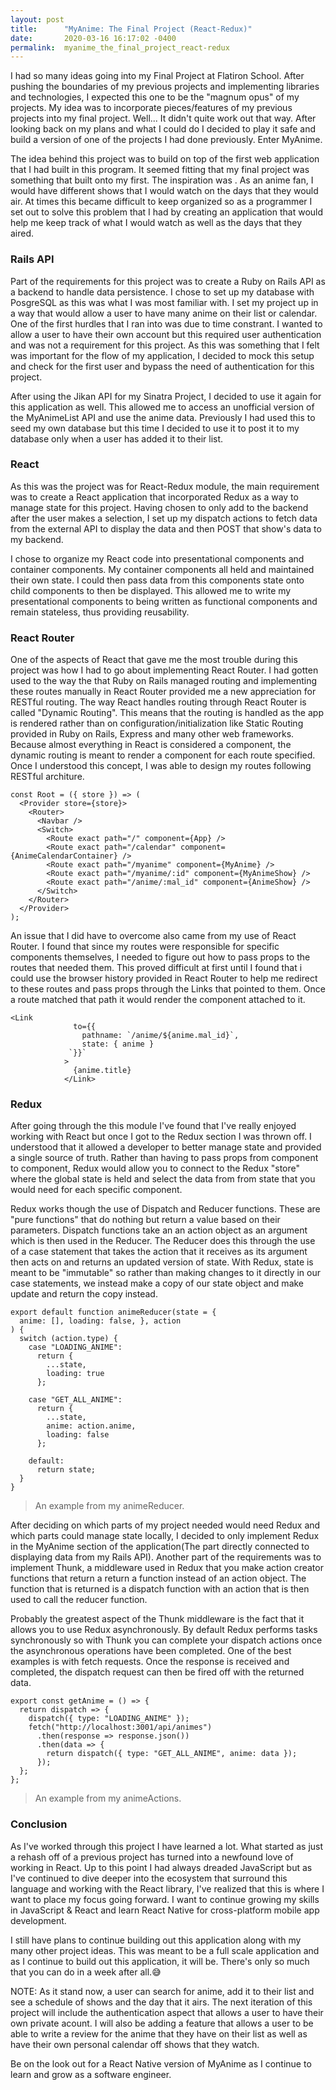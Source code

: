 ```yaml
---
layout: post
title:      "MyAnime: The Final Project (React-Redux)"
date:       2020-03-16 16:17:02 -0400
permalink:  myanime_the_final_project_react-redux
---
```



I had so many ideas going into my Final Project at Flatiron School. After pushing the boundaries of my previous projects and implementing libraries and technologies, I expected this one to be the "magnum opus" of my projects. My idea was to incorporate pieces/features of my previous projects into my final project. Well... It didn't quite work out that way. 
After looking back on my plans and what I could do I decided to play it safe and build a version of one of the projects I had done previously. Enter MyAnime.

The idea behind this project was to build on top of the first web application that I had built in this program. It seemed fitting that my final project was something that built onto my first. The inspiration was [](http:///myanimelist.net/anime/season/schedule). As an anime fan, I would have different shows that I would watch on the days that they would air. At times this became difficult to keep organized so as a programmer I set out to solve this problem that I had by creating an application that would help me keep track of what I would watch as well as the days that they aired. 


### Rails API

Part of the requirements for this project was to create a Ruby on Rails API as a backend to handle data persistence. I chose to set up my database with PosgreSQL as this was what I was most familiar with. I set my project up in a way that would allow a user to have many anime on their list or calendar. One of the first hurdles that I ran into was due to time constrant. I wanted to allow a user to have their own account but this required user authentication and was not a requirement for this project. As this was something that I felt was important for the flow of my application, I decided to mock this setup and check for the first user and bypass the need of authentication for this project.

After using the Jikan API for my Sinatra Project, I decided to use it again for this application as well. This allowed me to access an unofficial version of the MyAnimeList API and use the anime data. Previously I had used this to seed my own database but this time I decided to use it to post it to my database only when a user has added it to their list. 

### React

As this was the project was for React-Redux module, the main requirement was to create a React application that incorporated Redux as a way to manage state for this project. Having chosen to only add to the backend after the user makes a selection, I set up my dispatch actions to fetch data from the external API to display the data and then POST that show's data to my backend.

I chose to organize my React code into presentational components and container components. My container components all held and maintained their own state. I could then pass data from this components state onto child components to then be displayed. This allowed me to write my presentational components to being written as functional components and remain stateless, thus providing reusability.

### React Router
One of the aspects of React that gave me the most trouble during this project was how I had to go about implementing React Router. I had gotten used to the way the that Ruby on Rails managed routing and implementing these routes manually in React Router provided me a new appreciation for RESTful routing. The way React handles routing through React Router is called "Dynamic Routing". This means that the routing is handled as the app is rendered rather than on configuration/initialization like Static Routing provided in Ruby on Rails, Express and many other web frameworks. Because almost everything in React is considered a component, the dynamic routing is meant to render a component for each route specified. Once I understood this concept, I was able to design my routes following RESTful architure.

```
const Root = ({ store }) => (
  <Provider store={store}>
    <Router>
      <Navbar />
      <Switch>
        <Route exact path="/" component={App} />
        <Route exact path="/calendar" component={AnimeCalendarContainer} />
        <Route exact path="/myanime" component={MyAnime} />
        <Route exact path="/myanime/:id" component={MyAnimeShow} />
        <Route exact path="/anime/:mal_id" component={AnimeShow} />
      </Switch>
    </Router>
  </Provider>
);
```

An issue that I did have to overcome also came from my use of React Router. I found that since my routes were responsible for specific components themselves, I needed to figure out how to pass props to the routes that needed them. This proved difficult at first until I found that i could use the browser history provided in React Router to help me redirect to these routes and pass props through the Links that pointed to them. Once a route matched that path it would render the component attached to it.

```
<Link
              to={{
                pathname: `/anime/${anime.mal_id}`,
                state: { anime }
             `}}`
            >
              {anime.title}
            </Link>
```

### Redux
After going through the this module I've found that I've really enjoyed working with React but once I got to the Redux section I was thrown off. I understood that it allowed a developer to better manage state and provided a single source of truth. Rather than having to pass props from component to component, Redux would allow you to connect to the Redux "store" where the global state is held and select the data from from state that you would need for each specific component.

Redux works though the use of Dispatch and Reducer functions. These are "pure functions" that do nothing but return a value based on their parameters. Dispatch functions take an an action object as an argument which is then used in the Reducer. The Reducer does this through the use of a case statement that takes the action that it receives as its argument then acts on and returns an updated version of state. With Redux, state is meant to be "immutable" so rather than making changes to it directly in our case statements, we instead make a copy of our state object and make update and return the copy instead.

```
export default function animeReducer(state = {
  anime: [], loading: false, }, action
) {
  switch (action.type) {
    case "LOADING_ANIME":
      return { 
        ...state, 
        loading: true 
      };

    case "GET_ALL_ANIME":
      return {
        ...state,
        anime: action.anime,
        loading: false
      };

    default:
      return state;
  }
}
```
>An example from my animeReducer.

After deciding on which parts of my project needed would need Redux and which parts could manage state locally, I decided to only implement Redux in the MyAnime section of the application(The part directly connected to displaying data from my Rails API). Another part of the requirements was to implement Thunk, a middleware used in Redux that you make action creator functions that return a return a function instead of an action object. The function that is returned is a dispatch function with an action that is then used to call the reducer function.

Probably the greatest aspect of the Thunk middleware is the fact that it allows you to use Redux asynchronously. By default Redux performs tasks synchronously so with Thunk you can complete your dispatch actions once the asynchronous operations have been completed. One of the best examples is with fetch requests. Once the response is received and completed, the dispatch request can then be fired off with the returned data.

```
export const getAnime = () => {
  return dispatch => {
    dispatch({ type: "LOADING_ANIME" });
    fetch("http://localhost:3001/api/animes")
      .then(response => response.json())
      .then(data => {
        return dispatch({ type: "GET_ALL_ANIME", anime: data });
      });
  };
};
```
> An example from my animeActions.


### Conclusion
As I've worked through this project I have learned a lot. What started as just a rehash off of a previous project has turned into a newfound love of working in React. Up to this point I had always dreaded JavaScript but as I've continued to dive deeper into the ecosystem that surround this language and working with the React library, I've realized that this is where I want  to place my focus going forward. I want to continue growing my skills in JavaScript & React and learn React Native for cross-platform mobile app development.

I still have plans to continue building out this application along with my many other project ideas. This was meant to be a full scale application and as I continue to build out this application, it will be. There's only so much that you can do in a week after all.😅

NOTE:
As it stand now, a user can search for anime, add it to their list and see a schedule of shows and the day that it airs. The next iteration of this project will include the authentication aspect that allows a user to have their own private acount. I will also be adding a feature that allows a user to be able to write a review for the anime that they have on their list as well as have their own personal calendar off shows that they watch.

Be on the look out for a React Native version of MyAnime as I continue to learn and grow as a software engineer.


